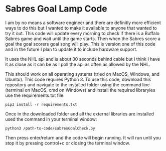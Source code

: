 # Sabres Goal Lamp Code

I am by no means a software engineer and there are definitly more efficient ways to do this but I wanted to make it available to anyone that wanted to try it out. This code will update every morning to check if there is a Buffalo Sabres game and wait until the game starts. Then when the Sabres score a goal the goal scorers goal song will play. This is version one of this code and in the future I plan to update it to include hardware support. 

It uses the NHL api and is about 30 seconds behind cable but I think I have it as close as it can be as I poll the api as often as allowed by the NHL. 

This should work on all operating systems (tried on MacOS, Windows, and Ubuntu). This code requires Python 3. To use this code, download this repository and navigate to the installed folder using the command line (terminal on MacOS, cmd on Windows) and install the required libraryies use the requirements.txt file.

```pip3 install -r requirements.txt```

Once in the downloaded folder and all the external libraries are installed used the command in your terminal window: 

```python3 /path-to-code/sabresGoalCheck.py```

Then press enter/return and the code will begin running. It will run until you stop it by pressing control+c or closing the terminal window. 
